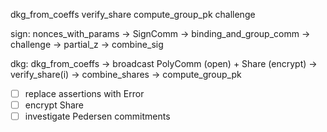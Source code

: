 dkg_from_coeffs
verify_share
compute_group_pk
challenge

sign:
nonces_with_params -> SignComm -> binding_and_group_comm -> challenge -> partial_z -> combine_sig

dkg:
dkg_from_coeffs -> broadcast PolyComm (open) + Share (encrypt) -> verify_share(i) -> combine_shares -> compute_group_pk


- [ ] replace assertions with Error
- [ ] encrypt Share
- [ ] investigate Pedersen commitments